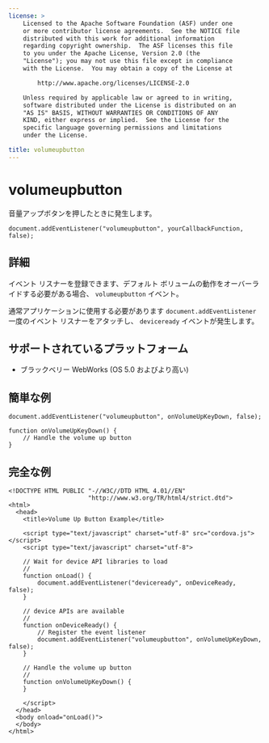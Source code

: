 ```yaml
---
license: >
    Licensed to the Apache Software Foundation (ASF) under one
    or more contributor license agreements.  See the NOTICE file
    distributed with this work for additional information
    regarding copyright ownership.  The ASF licenses this file
    to you under the Apache License, Version 2.0 (the
    "License"); you may not use this file except in compliance
    with the License.  You may obtain a copy of the License at

        http://www.apache.org/licenses/LICENSE-2.0

    Unless required by applicable law or agreed to in writing,
    software distributed under the License is distributed on an
    "AS IS" BASIS, WITHOUT WARRANTIES OR CONDITIONS OF ANY
    KIND, either express or implied.  See the License for the
    specific language governing permissions and limitations
    under the License.

title: volumeupbutton
---
```


# volumeupbutton

音量アップボタンを押したときに発生します。

    document.addEventListener("volumeupbutton", yourCallbackFunction, false);
    

## 詳細

イベント リスナーを登録できます、デフォルト ボリュームの動作をオーバーライドする必要がある場合、 `volumeupbutton` イベント。

通常アプリケーションに使用する必要があります `document.addEventListener` 一度のイベント リスナーをアタッチし、 `deviceready` イベントが発生します。

## サポートされているプラットフォーム

*   ブラックベリー WebWorks (OS 5.0 およびより高い)

## 簡単な例

    document.addEventListener("volumeupbutton", onVolumeUpKeyDown, false);
    
    function onVolumeUpKeyDown() {
        // Handle the volume up button
    }
    

## 完全な例

    <!DOCTYPE HTML PUBLIC "-//W3C//DTD HTML 4.01//EN"
                          "http://www.w3.org/TR/html4/strict.dtd">
    <html>
      <head>
        <title>Volume Up Button Example</title>
    
        <script type="text/javascript" charset="utf-8" src="cordova.js"></script>
        <script type="text/javascript" charset="utf-8">
    
        // Wait for device API libraries to load
        //
        function onLoad() {
            document.addEventListener("deviceready", onDeviceReady, false);
        }
    
        // device APIs are available
        //
        function onDeviceReady() {
            // Register the event listener
            document.addEventListener("volumeupbutton", onVolumeUpKeyDown, false);
        }
    
        // Handle the volume up button
        //
        function onVolumeUpKeyDown() {
        }
    
        </script>
      </head>
      <body onload="onLoad()">
      </body>
    </html>